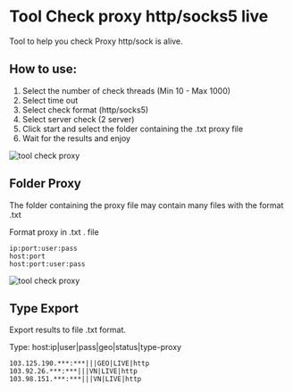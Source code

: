 # Tool Check proxy http/socks5 live

Tool to help you check Proxy http/sock is alive.

## How to use:
1. Select the number of check threads (Min 10 - Max 1000)
2. Select time out
3. Select check format (http/socks5)
4. Select server check (2 server)
5. Click start and select the folder containing the .txt proxy file
6. Wait for the results and enjoy


![tool check proxy](https://raw.githubusercontent.com/s0ckd3/check-proxy-live/main/Screenshot%202022-09-24%20232402.jpg)

## Folder Proxy
The folder containing the proxy file may contain many files with the format .txt

Format proxy in .txt . file

```ip:port
ip:port:user:pass
host:port
host:port:user:pass
```
![tool check proxy](https://raw.githubusercontent.com/s0ckd3/check-proxy-live/main/type.jpg)

## Type Export
Export results to file .txt format.

Type: host:ip|user|pass|geo|status|type-proxy

```
103.125.190.***:***|||GEO|LIVE|http
103.92.26.***:***|||VN|LIVE|http
103.98.151.***:***|||VN|LIVE|http
```
